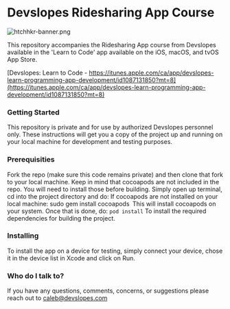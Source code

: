 # Devslopes Ridesharing App Course #

![htchhkr-banner.png](https://bitbucket.org/repo/R9ryBKp/images/3921924210-htchhkr-banner.png)

This repository accompanies the Ridesharing App course from Devslopes available in the 'Learn to Code' app available on the iOS, macOS, and tvOS App Store.

[Devslopes: Learn to Code - https://itunes.apple.com/ca/app/devslopes-learn-programming-app-development/id1087131850?mt=8](https://itunes.apple.com/ca/app/devslopes-learn-programming-app-development/id1087131850?mt=8)

### Getting Started ###
This repository is private and for use by authorized Devslopes personnel only. These instructions will get you a copy of the project up and running on your local machine for development and testing purposes.

### Prerequisities ###

Fork the repo (make sure this code remains private) and then clone that fork to your local machine. Keep in mind that cocoapods are not included in the repo. You will need to install those before building. Simply open up terminal, cd into the project directory and do:
If cocoapods are not installed on your local machine:
sudo gem install cocoapods`
`This will install cocoapods on your system. Once that is done, do:
`pod install`
To install the required dependencies for building the project.

### Installing ###
To install the app on a device for testing, simply connect your device, chose it in the device list in Xcode and click on Run.

### Who do I talk to? ###

If you have any questions, comments, concerns, or suggestions please reach out to [caleb@devslopes.com](mailto:caleb@devslopes.com)